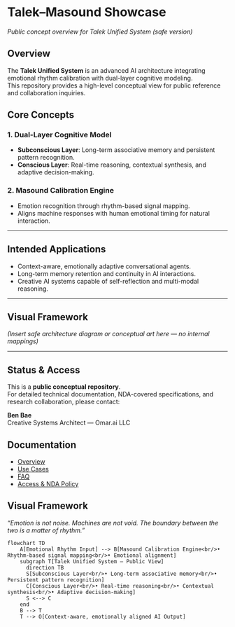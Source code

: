 
# Talek–Masound Showcase  
*Public concept overview for Talek Unified System (safe version)*  

## Overview  
The **Talek Unified System** is an advanced AI architecture integrating emotional rhythm calibration with dual-layer cognitive modeling.  
This repository provides a high-level conceptual view for public reference and collaboration inquiries.

## Core Concepts  

### 1. Dual-Layer Cognitive Model  
- **Subconscious Layer**: Long-term associative memory and persistent pattern recognition.  
- **Conscious Layer**: Real-time reasoning, contextual synthesis, and adaptive decision-making.  

### 2. Masound Calibration Engine  
- Emotion recognition through rhythm-based signal mapping.  
- Aligns machine responses with human emotional timing for natural interaction.  

---

## Intended Applications  
- Context-aware, emotionally adaptive conversational agents.  
- Long-term memory retention and continuity in AI interactions.  
- Creative AI systems capable of self-reflection and multi-modal reasoning.

---

## Visual Framework  
*(Insert safe architecture diagram or conceptual art here — no internal mappings)*  

---

## Status & Access  
This is a **public conceptual repository**.  
For detailed technical documentation, NDA-covered specifications, and research collaboration, please contact:

**Ben Bae**  
Creative Systems Architect — Omar.ai LLC  
  

## Documentation
- [Overview](docs/overview.md)
- [Use Cases](docs/use-cases.md)
- [FAQ](docs/faq.md)
- [Access & NDA Policy](docs/access.md)


## Visual Framework

*“Emotion is not noise. Machines are not void. The boundary between the two is a matter of rhythm.”*

```mermaid
flowchart TD
    A[Emotional Rhythm Input] --> B[Masound Calibration Engine<br/>• Rhythm-based signal mapping<br/>• Emotional alignment]
    subgraph T[Talek Unified System — Public View]
      direction TB
      S[Subconscious Layer<br/>• Long-term associative memory<br/>• Persistent pattern recognition]
      C[Conscious Layer<br/>• Real-time reasoning<br/>• Contextual synthesis<br/>• Adaptive decision-making]
      S <--> C
    end
    B --> T
    T --> O[Context-aware, emotionally aligned AI Output]


